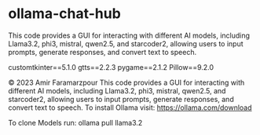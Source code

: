 # ollama-chat-hub
This code provides a GUI for interacting with different AI models, including Llama3.2, phi3, mistral, qwen2.5, and starcoder2, allowing users to input prompts, generate responses, and convert text to speech.


customtkinter==5.1.0
gtts==2.2.3
pygame==2.1.2
Pillow==9.2.0


© 2023 Amir Faramarzpour
This code provides a GUI for interacting with different AI models, including Llama3.2, phi3, mistral, qwen2.5, and starcoder2, allowing users to input prompts, generate responses, and convert text to speech.
To install Ollama visit:
https://ollama.com/download

To clone Models run:
ollama pull llama3.2
